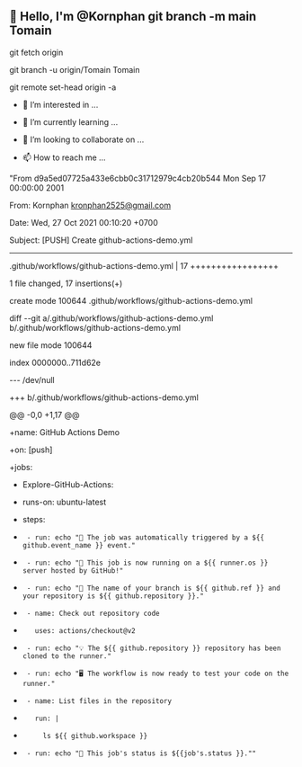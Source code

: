 ## 👋 Hello, I'm @Kornphan git branch -m main Tomain

git fetch origin

git branch -u origin/Tomain Tomain

git remote set-head origin -a

- 👀 I’m interested in ...

- 🌱 I’m currently learning ...

- 💞️ I’m looking to collaborate on ...

- 📫 How to reach me ...

<!---

Kornphan/Kornphan is a ✨ special ✨ repository because its `README.md` (this file) appears on your GitHub profile.

You can click the Preview link to take a look at your changes.

--->

"From d9a5ed07725a433e6cbb0c31712979c4cb20b544 Mon Sep 17 00:00:00 2001

From: Kornphan <kronphan2525@gmail.com>

Date: Wed, 27 Oct 2021 00:10:20 +0700

Subject: [PUSH] Create github-actions-demo.yml

---

 .github/workflows/github-actions-demo.yml | 17 +++++++++++++++++

 1 file changed, 17 insertions(+)

 create mode 100644 .github/workflows/github-actions-demo.yml

diff --git a/.github/workflows/github-actions-demo.yml b/.github/workflows/github-actions-demo.yml

new file mode 100644

index 0000000..711d62e

--- /dev/null

+++ b/.github/workflows/github-actions-demo.yml

@@ -0,0 +1,17 @@

+name: GitHub Actions Demo

+on: [push]

+jobs:

+  Explore-GitHub-Actions:

+    runs-on: ubuntu-latest

+    steps:

+      - run: echo "🎉 The job was automatically triggered by a ${{ github.event_name }} event."

+      - run: echo "🐧 This job is now running on a ${{ runner.os }} server hosted by GitHub!"

+      - run: echo "🔎 The name of your branch is ${{ github.ref }} and your repository is ${{ github.repository }}."

+      - name: Check out repository code

+        uses: actions/checkout@v2

+      - run: echo "💡 The ${{ github.repository }} repository has been cloned to the runner."

+      - run: echo "🖥️ The workflow is now ready to test your code on the runner."

+      - name: List files in the repository

+        run: |

+          ls ${{ github.workspace }}

+      - run: echo "🍏 This job's status is ${{job's.status }}.""

 






















